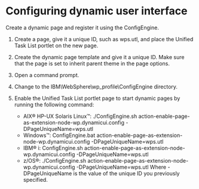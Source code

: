 # Configuring dynamic user interface

Create a dynamic page and register it using the ConfigEngine.

1.  Create a page, give it a unique ID, such as wps.utl, and place the Unified Task List portlet on the new page.

2.  Create the dynamic page template and give it a unique ID. Make sure that the page is set to inherit parent theme in the page options.

3.  Open a command prompt.

4.  Change to the IBM\\WebSphere\\wp\_profile\\ConfigEngine directory.

5.  Enable the Unified Task List portlet page to start dynamic pages by running the following command:

    -   AIX® HP-UX Solaris Linux™: ./ConfigEngine.sh action-enable-page-as-extension-node-wp.dynamicui.config -DPageUniqueName=wps.utl
    -   Windows™: ConfigEngine.bat action-enable-page-as-extension-node-wp.dynamicui.config -DPageUniqueName=wps.utl
    -   IBM® i: ConfigEngine.sh action-enable-page-as-extension-node-wp.dynamicui.config -DPageUniqueName=wps.utl
    -   z/OS®: ./ConfigEngine.sh action-enable-page-as-extension-node-wp.dynamicui.config -DPageUniqueName=wps.utl
    Where -DPageUniqueName is the value of the unique ID you previously specified.



